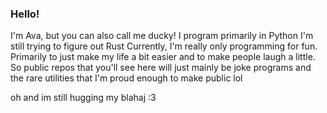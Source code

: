 ### Hello!

I'm Ava, but you can also call me ducky!
I program primarily in Python
I'm still trying to figure out Rust
Currently, I'm really only programming for fun. Primarily to just make my life a bit easier and to make people laugh a little. So public repos that you'll see here will just mainly be joke programs and the rare utilities that I'm proud enough to make public lol

oh and im still hugging my blahaj :3
